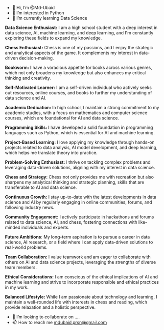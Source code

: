 - 👋 Hi, I’m @Md-Ubaid
- 👀 I’m interested in Python
- 🌱 I’m currently learning Data Science
 
**Data Science Enthusiast:** I am a high school student with a deep interest in data science, AI, machine learning, and deep learning, and I'm constantly exploring these fields to expand my knowledge.

**Chess Enthusiast:** Chess is one of my passions, and I enjoy the strategic and analytical aspects of the game. It complements my interest in data-driven decision-making.

**Bookworm:** I have a voracious appetite for books across various genres, which not only broadens my knowledge but also enhances my critical thinking and creativity.

**Self-Motivated Learner:** I am a self-driven individual who actively seeks out resources, online courses, and books to further my understanding of data science and AI.

**Academic Dedication:** In high school, I maintain a strong commitment to my academic studies, with a focus on mathematics and computer science courses, which are foundational for AI and data science.

**Programming Skills:** I have developed a solid foundation in programming languages such as Python, which is essential for AI and machine learning.

**Project-Based Learning:** I love applying my knowledge through hands-on projects related to data analysis, AI model development, and deep learning, which helps me translate theory into practice.

**Problem-Solving Enthusiast:** I thrive on tackling complex problems and leveraging data-driven solutions, aligning with my interest in data science.

**Chess and Strategy:** Chess not only provides me with recreation but also sharpens my analytical thinking and strategic planning, skills that are transferable to AI and data science.

**Continuous Growth:** I stay up-to-date with the latest developments in data science and AI by regularly engaging in online communities, forums, and following industry news.

**Community Engagement:** I actively participate in hackathons and forums related to data science, AI, and chess, fostering connections with like-minded individuals and experts.

**Future Ambitions:** My long-term aspiration is to pursue a career in data science, AI research, or a field where I can apply data-driven solutions to real-world problems.

**Team Collaboration:** I value teamwork and am eager to collaborate with others on AI and data science projects, leveraging the strengths of diverse team members.

**Ethical Considerations:** I am conscious of the ethical implications of AI and machine learning and strive to incorporate responsible and ethical practices in my work.

**Balanced Lifestyle:** While I am passionate about technology and learning, I maintain a well-rounded life with interests in chess and reading, which provide relaxation and a holistic perspective.
- 💞️ I’m looking to collaborate on ....
- 📫 How to reach me mdubaid.prsn@gmail.com

<!---
Md-Ubaid/Md-Ubaid is a ✨ special ✨ repository because its `README.md` (this file) appears on your GitHub profile.
You can click the Preview link to take a look at your changes.
--->
